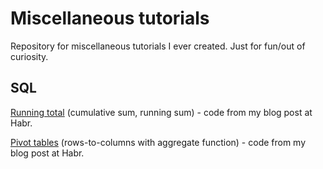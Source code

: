 # Miscellaneous tutorials

Repository for miscellaneous tutorials I ever created. Just for fun/out of curiosity.

## SQL

[Running total](https://github.com/demche/tutorials/blob/master/SQL/running_total.sql) (cumulative sum, running sum) - code from my blog post at Habr.

[Pivot tables](https://github.com/demche/tutorials/blob/master/SQL/pivot_tables.sql) (rows-to-columns with aggregate function) - code from my blog post at Habr.
